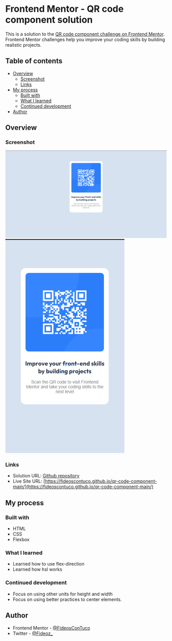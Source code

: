# Frontend Mentor - QR code component solution

This is a solution to the [QR code component challenge on Frontend Mentor](https://www.frontendmentor.io/challenges/qr-code-component-iux_sIO_H). Frontend Mentor challenges help you improve your coding skills by building realistic projects. 

## Table of contents

- [Overview](#overview)
  - [Screenshot](#screenshot)
  - [Links](#links)
- [My process](#my-process)
  - [Built with](#built-with)
  - [What I learned](#what-i-learned)
  - [Continued development](#continued-development)
- [Author](#author)


## Overview

### Screenshot

![](./screenshots/Screenshot_1.png)
![](./screenshots/Screenshot_2.png)


### Links

- Solution URL: [Github repository](https://github.com/FideosConTuco/qr-code-component-main)
- Live Site URL: [https://fideoscontuco.github.io/qr-code-component-main/](https://fideoscontuco.github.io/qr-code-component-main/)

## My process

### Built with

- HTML
- CSS
- Flexbox


### What I learned

- Learned how to use flex-direction
- Learned how hsl works

### Continued development

- Focus on using other units for height and width
- Focus on using better practices to center elements.


## Author

- Frontend Mentor - [@FideosConTuco](https://www.frontendmentor.io/profile/FideosConTuco)
- Twitter - [@Fideoz_](https://www.twitter.com/Fideoz_)



